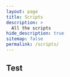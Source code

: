 ```yaml
---
layout: page
title: Scripts
description: >
  All the scripts
hide_description: true
sitemap: false
permalink: /scripts/
---
```


## Test